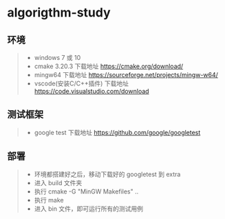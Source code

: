 # algorigthm-study

## 环境
> + windows 7 或 10
> + cmake 3.20.3   下载地址 https://cmake.org/download/
> + mingw64   下载地址 https://sourceforge.net/projects/mingw-w64/
> + vscode(安装C/C++插件) 下载地址 https://code.visualstudio.com/download

## 测试框架
> + google test 下载地址 https://github.com/google/googletest

## 部署
> + 环境都搭建好之后，移动下载好的 googletest 到 extra 
> + 进入 build 文件夹
> + 执行 cmake -G "MinGW Makefiles" .. 
> + 执行 make
> + 进入 bin 文件，即可运行所有的测试用例